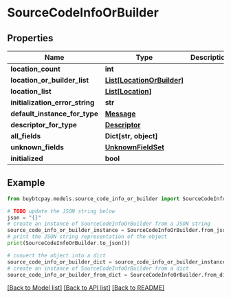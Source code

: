 # SourceCodeInfoOrBuilder


## Properties

Name | Type | Description | Notes
------------ | ------------- | ------------- | -------------
**location_count** | **int** |  | [optional] 
**location_or_builder_list** | [**List[LocationOrBuilder]**](LocationOrBuilder.md) |  | [optional] 
**location_list** | [**List[Location]**](Location.md) |  | [optional] 
**initialization_error_string** | **str** |  | [optional] 
**default_instance_for_type** | [**Message**](Message.md) |  | [optional] 
**descriptor_for_type** | [**Descriptor**](Descriptor.md) |  | [optional] 
**all_fields** | **Dict[str, object]** |  | [optional] 
**unknown_fields** | [**UnknownFieldSet**](UnknownFieldSet.md) |  | [optional] 
**initialized** | **bool** |  | [optional] 

## Example

```python
from buybtcpay.models.source_code_info_or_builder import SourceCodeInfoOrBuilder

# TODO update the JSON string below
json = "{}"
# create an instance of SourceCodeInfoOrBuilder from a JSON string
source_code_info_or_builder_instance = SourceCodeInfoOrBuilder.from_json(json)
# print the JSON string representation of the object
print(SourceCodeInfoOrBuilder.to_json())

# convert the object into a dict
source_code_info_or_builder_dict = source_code_info_or_builder_instance.to_dict()
# create an instance of SourceCodeInfoOrBuilder from a dict
source_code_info_or_builder_from_dict = SourceCodeInfoOrBuilder.from_dict(source_code_info_or_builder_dict)
```
[[Back to Model list]](../README.md#documentation-for-models) [[Back to API list]](../README.md#documentation-for-api-endpoints) [[Back to README]](../README.md)


